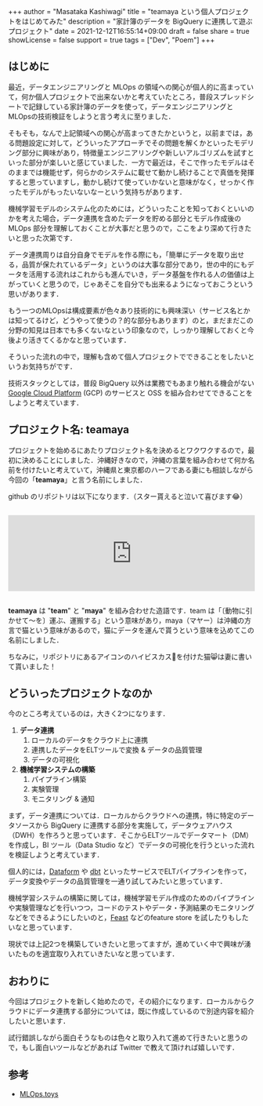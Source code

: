+++
author = "Masataka Kashiwagi"
title = "teamaya という個人プロジェクトをはじめてみた"
description = "家計簿のデータを BigQuery に連携して遊ぶプロジェクト"
date = 2021-12-12T16:55:14+09:00
draft = false
share = true
showLicense = false
support = true
tags = ["Dev", "Poem"]
+++

## はじめに

最近，データエンジニアリングと MLOps の領域への関心が個人的に高まっていて，何か個人プロジェクトで出来ないかと考えていたところ，普段スプレッドシートで記録している家計簿のデータを使って，データエンジニアリングとMLOpsの技術検証をしようと言う考えに至りました．

そもそも，なんで上記領域への関心が高まってきたかというと，以前までは，ある問題設定に対して，どういったアプローチでその問題を解くかといったモデリング部分に興味があり，特徴量エンジニアリングや新しいアルゴリズムを試すといった部分が楽しいと感じていました．一方で最近は，そこで作ったモデルはそのままでは機能せず，何らかのシステムに載せて動かし続けることで真価を発揮すると思っていますし，動かし続けて使っていかないと意味がなく，せっかく作ったモデルがもったいないなーという気持ちがあります．

機械学習モデルのシステム化のためには，どういったことを知っておくといいのかを考えた場合，データ連携を含めたデータを貯める部分とモデル作成後の MLOps 部分を理解しておくことが大事だと思うので，ここをより深めて行きたいと思った次第です．

データ連携周りは自分自身でモデルを作る際にも，「簡単にデータを取り出せる，品質が保たれているデータ」というのは大事な部分であり，世の中的にもデータを活用する流れはこれからも進んでいき，データ基盤を作れる人の価値は上がっていくと思うので，じゃあそこを自分でも出来るようになっておこうという思いがあります．

もう一つのMLOpsは構成要素が色々あり技術的にも興味深い（サービス名とかは知ってるけど，どうやって使うの？的な部分もあります）のと，まだまだこの分野の知見は日本でも多くないなという印象なので，しっかり理解しておくと今後より活きてくるかなと思っています．

そういった流れの中で，理解も含めて個人プロジェクトでできることをしたいというお気持ちがです．

技術スタックとしては，普段 BigQuery 以外は業務でもあまり触れる機会がない [Google Cloud Platform](https://cloud.google.com/) (GCP) のサービスと OSS を組み合わせてできることをしようと考えています．

## プロジェクト名: teamaya

プロジェクトを始めるにあたりプロジェクト名を決めるとワクワクするので，最初に決めることにしました．沖縄好きなので，沖縄の言葉を組み合わせて何か名前を付けたいと考えていて，沖縄県と東京都のハーフである妻にも相談しながら今回の「**<span class="marker_yellow">teamaya</span>**」と言う名前にしました．

github のリポジトリは以下になります．（スター貰えると泣いて喜びます&#x1f602;）

<iframe class="hatenablogcard" style="width:100%;height:155px;margin:15px 0;max-width:680px;" title="masatakashiwagi/teamaya: This is a repository for Data integration and Machine Learning Pipeline." src="https://hatenablog-parts.com/embed?url=https://github.com/masatakashiwagi/teamaya" frameborder="0" scrolling="no"></iframe>

**teamaya** は "**team**" と "**maya**" を組み合わせた造語です．team は「〔動物に引かせて～を〕運ぶ、運搬する」という意味があり，maya（マヤー）は沖縄の方言で猫という意味があるので，<span class="marker_yellow">猫にデータを運んで貰う</span>という意味を込めてこの名前にしました．

ちなみに，リポジトリにあるアイコンのハイビスカス&#x1f33a;を付けた猫&#x1f638;は妻に書いて貰いました！

## どういったプロジェクトなのか

今のところ考えているのは，大きく2つになります．

1. **<span class="marker_yellow">データ連携</span>**
    1. ローカルのデータをクラウド上に連携
    2. 連携したデータをELTツールで変換 & データの品質管理
    3. データの可視化
2. **<span class="marker_yellow">機械学習システムの構築</span>**
    1. パイプライン構築
    2. 実験管理
    3. モニタリング & 通知

まず，データ連携については．ローカルからクラウドへの連携，特に特定のデータソースから BigQuery に連携する部分を実施して，データウェアハウス（DWH）を作ろうと思っています．そこからELTツールでデータマート（DM）を作成し，BI ツール（Data Studio など）でデータの可視化を行うといった流れを検証しようと考えています．

個人的には，[Dataform](https://dataform.co/) や [dbt](https://www.getdbt.com/) といったサービスでELTパイプラインを作って，データ変換やデータの品質管理を一通り試してみたいと思っています．

機械学習システムの構築に関しては，機械学習モデル作成のためのパイプラインや実験管理などを行いつつ，コードのテストやデータ・予測結果のモニタリングなどをできるようにしたいのと，[Feast](https://feast.dev/) などのfeature store を試したりもしたいなと思っています．

現状では上記2つを構築していきたいと思ってますが，進めていく中で興味が湧いたものを適宜取り入れていきたいなと思っています．

## おわりに

今回はプロジェクトを新しく始めたので，その紹介になります．ローカルからクラウドにデータ連携する部分については，既に作成しているので別途内容を紹介したいと思います．

試行錯誤しながら面白そうなものは色々と取り入れて進めて行きたいと思うので，もし面白いツールなどがあれば Twitter で教えて頂ければ嬉しいです．

## 参考

- [MLOps.toys](https://mlops.toys/)

